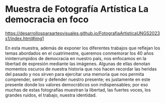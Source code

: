 # Muestra de Fotografía Artística La democracia en foco

https://desarrollosparaartesvisuales.github.io/FotografiaArtisticaUNGS2023s1/index.html#img1

En esta muestra, además de exponer los diferentes trabajos que reflejan los temas abordados en el
            cuatrimestre, queremos conmemorar los 40 años ininterrumpidos de democracia en nuestro país, nos enfocamos
            en la libertad de expresión mediante las imágenes. Algunas de ellas denotan momentos oscuros de nuestra
            historia que nos hacen recordar las heridas del pasado y nos sirven para ejercitar una memoria que nos
            permita comprender, sentir y defender nuestro presente; es justamente en este presente donde los valores
            democráticos son indispensables; por eso muchas de estas fotografías muestran la libertad, las fuertes
            voces, los grandes ruidos, el trabajo, nuestra identidad.
